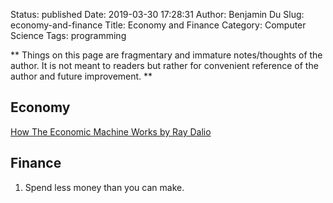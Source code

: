 Status: published
Date: 2019-03-30 17:28:31
Author: Benjamin Du
Slug: economy-and-finance
Title: Economy and Finance
Category: Computer Science
Tags: programming

**
Things on this page are fragmentary and immature notes/thoughts of the author.
It is not meant to readers but rather for convenient reference of the author and future improvement.
**


## Economy

[How The Economic Machine Works by Ray Dalio](https://www.youtube.com/watch?v=PHe0bXAIuk0)


## Finance 

1. Spend less money than you can make.